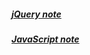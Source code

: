 ##### [jQuery note](https://github.com/songxx1989/frontend-notes/blob/master/jQuery.md)
##### [JavaScript note](https://github.com/songxx1989/frontend-notes/blob/master/JavaScript.md)

